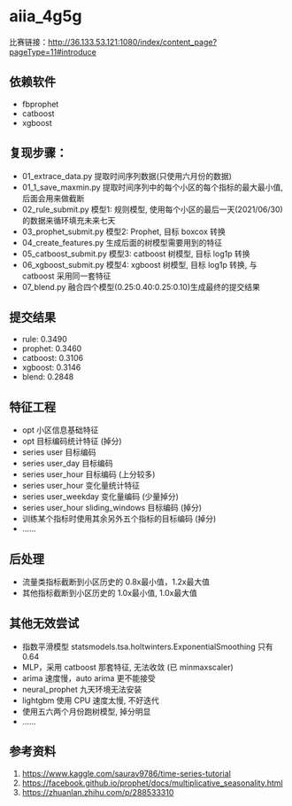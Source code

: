 # aiia_4g5g

比赛链接：http://36.133.53.121:1080/index/content_page?pageType=11#introduce


## 依赖软件

- fbprophet
- catboost
- xgboost

## 复现步骤：

- 01_extrace_data.py       提取时间序列数据(只使用六月份的数据)
- 01_1_save_maxmin.py      提取时间序列中的每个小区的每个指标的最大最小值, 后面会用来做截断
- 02_rule_submit.py        模型1: 规则模型, 使用每个小区的最后一天(2021/06/30)的数据来循环填充未来七天
- 03_prophet_submit.py     模型2: Prophet, 目标 boxcox 转换
- 04_create_features.py    生成后面的树模型需要用到的特征
- 05_catboost_submit.py    模型3: catboost 树模型, 目标 log1p 转换
- 06_xgboost_submit.py     模型4: xgboost 树模型, 目标 log1p 转换, 与 catboost 采用同一套特征
- 07_blend.py              融合四个模型(0.25:0.40:0.25:0.10)生成最终的提交结果

## 提交结果

- rule: 0.3490
- prophet: 0.3460
- catboost: 0.3106
- xgboost: 0.3146
- blend: 0.2848

## 特征工程

- opt 小区信息基础特征
- opt 目标编码统计特征 (掉分)
- series user 目标编码
- series user_day 目标编码
- series user_hour 目标编码 (上分较多)
- series user_hour 变化量统计特征
- series user_weekday 变化量编码 (少量掉分)
- series user_hour sliding_windows 目标编码 (掉分)
- 训练某个指标时使用其余另外五个指标的目标编码 (掉分)
- ......

## 后处理

- 流量类指标截断到小区历史的 0.8x最小值，1.2x最大值
- 其他指标截断到小区历史的 1.0x最小值, 1.0x最大值

## 其他无效尝试

- 指数平滑模型 statsmodels.tsa.holtwinters.ExponentialSmoothing 只有 0.64
- MLP，采用 catboost 那套特征, 无法收敛 (已 minmaxscaler)
- arima 速度慢，auto arima 更不能接受
- neural_prophet 九天环境无法安装
- lightgbm 使用 CPU 速度太慢, 不好迭代
- 使用五六两个月份跑树模型, 掉分明显
- ......

## 参考资料

1. https://www.kaggle.com/saurav9786/time-series-tutorial
2. https://facebook.github.io/prophet/docs/multiplicative_seasonality.html
3. https://zhuanlan.zhihu.com/p/288533310

